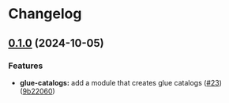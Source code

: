 # Changelog

## [0.1.0](https://github.com/mateusz-uminski/terraform-aws-modules/compare/glue-catalogs-v0.0.1...glue-catalogs-v0.1.0) (2024-10-05)


### Features

* **glue-catalogs:** add a module that creates glue catalogs ([#23](https://github.com/mateusz-uminski/terraform-aws-modules/issues/23)) ([9b22060](https://github.com/mateusz-uminski/terraform-aws-modules/commit/9b2206096dbb95e7f0d349925fa2e7ae80a6d0d0))
